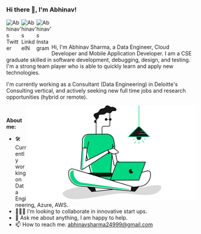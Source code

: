 ### Hi there 👋, I'm Abhinav!

<a href="https://twitter.com/abhinavv_24">
  <img align="left" alt="Abhinav's Twitter" width="40px" src="https://img.icons8.com/nolan/2x/twitter-squared.png" />
</a>
<a href="https://www.linkedin.com/in/abhinav-sharma-17477a134/">
  <img align="left" alt="Abhinav's LinkdeIN" width="40px" src="https://img.icons8.com/nolan/2x/linkedin.png" />
</a>
<a href="https://instagram.com/abhinavv.24">
  <img align="left" alt="Abhinav's Instagram" width="40px" src="https://img.icons8.com/nolan/2x/instagram-new.png" />
</a>

<!-- 
<br />

![](https://activity-graph.herokuapp.com/graph?username=abhinavsharma24&theme=react-dark&hide_border=true&area=true) -->

<br/>
<br/>
<br/>

Hi, I'm Abhinav Sharma, a Data Engineer, Cloud Developer and Mobile Application Developer. I am a CSE graduate skilled in software development, debugging, design, and testing. I'm a strong team player who is able to quickly learn and apply new technologies.

I'm currently working as a Consultant (Data Engineering) in Deloitte's Consulting vertical, and actively seeking new full time jobs and research opportunities (hybrid or remote).

<!--   <img align="right" height="350" width="350" alt="GIF" src="https://github.com/AbhinavSharma24/AbhinavSharma24/blob/master/Abhinav%20Sharma%20-%20GIF.gif" />
 -->
 
 <img align="right" hight="300" width="450" alt="GIF" align="right" src="https://github.com/AbhinavSharma24/AbhinavSharma24/blob/master/Photos.png">

 
<br/>

**About me:**

- 🛠 Currently working on Data Engineering, Azure, AWS.
- 👨🏻‍💻 I’m looking to collaborate in innovative start ups.
- 💬 Ask me about anything, I am happy to help.
- 📫 How to reach me: abhinavsharma24999@gmail.com


<!-- 
<br />
<img align="center" src="https://github-readme-stats.vercel.app/api/top-langs/?username=abhinavsharma24&layout=compact&theme=dark"/>

<br />
![Top Languages](https://github-readme-stats.vercel.app/api/top-langs/?username=abhinavsharma24)
 -->
